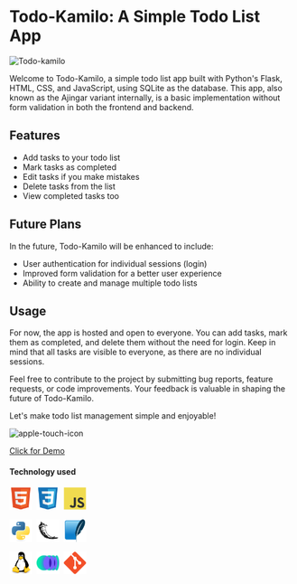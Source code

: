 # Todo-Kamilo: A Simple Todo List App

![Todo-kamilo](https://github.com/manojis41/Todo-kamilo/assets/126950007/11332947-0733-4955-920c-155549ef2980)


Welcome to Todo-Kamilo, a simple todo list app built with Python's Flask, HTML, CSS, and JavaScript, using SQLite as the database. This app, also known as the Ajingar variant internally, is a basic implementation without form validation in both the frontend and backend.

## Features
- Add tasks to your todo list
- Mark tasks as completed
- Edit tasks if you make mistakes
- Delete tasks from the list
- View completed tasks too

## Future Plans
In the future, Todo-Kamilo will be enhanced to include:
- User authentication for individual sessions (login)
- Improved form validation for a better user experience
- Ability to create and manage multiple todo lists

## Usage
For now, the app is hosted and open to everyone. You can add tasks, mark them as completed, and delete them without the need for login. Keep in mind that all tasks are visible to everyone, as there are no individual sessions.

Feel free to contribute to the project by submitting bug reports, feature requests, or code improvements. Your feedback is valuable in shaping the future of Todo-Kamilo.

Let's make todo list management simple and enjoyable!


![apple-touch-icon](https://github.com/manojis41/Todo-kamilo/assets/126950007/7f091e38-3e3d-4aef-8241-ca2711809a08)

<a href="https://manojis41.pythonanywhere.com/"  target="_blank">Click for Demo</a>


<h4>Technology used</h4>
<div>
  <img src="https://github.com/devicons/devicon/blob/master/icons/html5/html5-original.svg" title="HTML5" alt="HTML" width="40" height="40"/>&nbsp;
  <img src="https://github.com/devicons/devicon/blob/master/icons/css3/css3-original.svg"  title="CSS3" alt="CSS" width="40" height="40"/>&nbsp;
  <img src="https://github.com/devicons/devicon/blob/master/icons/javascript/javascript-original.svg" title="JavaScript" alt="JavaScript" width="40" height="40"/>&nbsp;
  
  <img src="https://github.com/devicons/devicon/blob/master/icons/python/python-original.svg" title="Python"  alt="Python" width="40" height="40"/>&nbsp;
  <img src="https://github.com/devicons/devicon/blob/master/icons/flask/flask-original.svg" title="Flask"  alt="Flask" width="40" height="40"/>&nbsp;
  <img src="https://github.com/devicons/devicon/blob/master/icons/sqlite/sqlite-original.svg" title="SQLite"  alt="SQLite" width="40" height="40"/>&nbsp;

  <img src="https://github.com/devicons/devicon/blob/master/icons/linux/linux-original.svg" title="Linux"  alt="Linux" width="40" height="40"/>&nbsp;
  <img src="https://github.com/VSCodium/vscodium/raw/master/icons/stable/codium_cnl.svg" title="VSCodium"  alt="VSCodium" width="40" height="40"/>&nbsp;
  <img src="https://github.com/devicons/devicon/blob/master/icons/git/git-original.svg" title="Git"  alt="Git" width="40" height="40"/>&nbsp;
</div>

